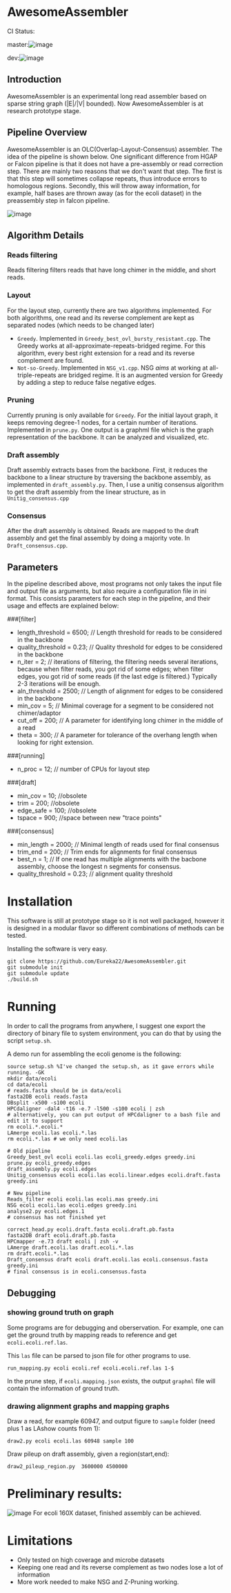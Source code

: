 # AwesomeAssembler

CI Status: 

master:![image](https://travis-ci.com/fxia22/HINGE.svg?token=i41xfGcHb72GYFyZnvtg&branch=master)

dev:![image](https://travis-ci.com/fxia22/HINGE.svg?token=i41xfGcHb72GYFyZnvtg&branch=dev)

## Introduction 

AwesomeAssembler is an experimental long read assembler based on sparse string graph (|E|/|V| bounded). Now AwesomeAssembler is at research prototype stage.

## Pipeline Overview

AwesomeAssembler is an OLC(Overlap-Layout-Consensus) assembler. The idea of the pipeline is shown below. One significant difference from HGAP or Falcon pipeline is that it does not have a pre-assembly or read correction step. There are mainly two reasons that we don't want that step. The first is that this step will sometimes collapse repeats, thus introduce errors to homologous regions. Secondly, this will throw away information, for example, half bases are thrown away (as for the ecoli dataset) in the preassembly step in falcon pipeline. 

![image](http://fxia.me/static/arc.png)

## Algorithm Details

### Reads filtering
Reads filtering filters reads that have long chimer in the middle, and short reads. 

### Layout 
For the layout step, currently there are two algorithms implemented. For both algorithms, one read and its reverse complement are kept as separated nodes (which needs to be changed later)

- `Greedy`. Implemented in `Greedy_best_ovl_bursty_resistant.cpp`. The Greedy works at all-approximate-repeats-bridged regime. For this algorithm, every best right extension for a read and its reverse complement are found. 
- `Not-so-Greedy`. Implemented in `NSG_v1.cpp`. NSG *aims* at working at all-triple-repeats are bridged regime. It is an augmented version for Greedy by adding a step to reduce false negative edges. 

### Pruning

Currently pruning is only available for `Greedy`. For the initial layout graph, it keeps removing degree-1 nodes, for a certain number of iterations. Implemented in `prune.py`. One output is a graphml file which is the graph representation of the backbone. It can be analyzed and visualized, etc. 

### Draft assembly

Draft assembly extracts bases from the backbone. First, it reduces the backbone to a linear structure by traversing the backbone assembly, as implemented in `draft_assembly.py`. Then, I use a unitig consensus algorithm to get the draft assembly from the linear structure, as in `Unitig_consensus.cpp`

### Consensus

After the draft assembly is obtained. Reads are mapped to the draft assembly and get the final assembly by doing a majority vote. In `Draft_consensus.cpp`.

## Parameters

In the pipeline described above, most programs not only takes the input file and output file as arguments, but also require a configuration file in ini format. This consists parameters for each step in the pipeline, and their usage and effects are explained below:


###[filter]
- length_threshold = 6500; // Length threshold for reads to be considered in the backbone
- quality_threshold = 0.23; // Quality threshold for edges to be considered in the backbone 
- n_iter = 2; // iterations of filtering, the filtering needs several iterations, because when filter reads, you got rid of some edges; when filter edges, you got rid of some reads (if the last edge is filtered.) Typically 2-3 iterations will be enough.
- aln_threshold = 2500; // Length of alignment for edges to be considered in the backbone
- min_cov = 5; // Minimal coverage for a segment to be considered not chimer/adaptor
- cut_off = 200; // A parameter for identifying long chimer in the middle of a read
- theta = 300; // A parameter for tolerance of the overhang length when looking for right extension.


###[running]
- n_proc = 12; // number of CPUs for layout step

###[draft]
- min_cov = 10; //obsolete
- trim = 200; //obsolete
- edge_safe = 100; //obsolete
- tspace = 900; //space between new "trace points"


###[consensus]
- min_length = 2000; // Minimal length of reads used for final consensus
- trim_end = 200; // Trim ends for alignments for final consensus
- best_n = 1; // If one read has multiple alignments with the bacbone assembly, choose the longest n segments for consensus.
- quality_threshold = 0.23; // alignment quality threshold

# Installation

This software is still at prototype stage so it is not well packaged, however it is designed in a modular flavor so different combinations of methods can be tested. 

Installing the software is very easy. 

```
git clone https://github.com/Eureka22/AwesomeAssembler.git
git submodule init
git submodule update
./build.sh
```

# Running

In order to call the programs from anywhere, I suggest one export the directory of binary file to system environment, you can do that by using the script `setup.sh`.

A demo run for assembling the ecoli genome is the following:

```
source setup.sh %I've changed the setup.sh, as it gave errors while running. -GK
mkdir data/ecoli
cd data/ecoli
# reads.fasta should be in data/ecoli
fasta2DB ecoli reads.fasta
DBsplit -x500 -s100 ecoli     
HPCdaligner -dal4 -t16 -e.7 -l500 -s100 ecoli | zsh
# alternatively, you can put output of HPCdaligner to a bash file and edit it to support 
rm ecoli.*.ecoli.*
LAmerge ecoli.las ecoli.*.las
rm ecoli.*.las # we only need ecoli.las

# Old pipeline
Greedy_best_ovl ecoli ecoli.las ecoli_greedy.edges greedy.ini
prune.py ecoli_greedy.edges
draft_assembly.py ecoli.edges
Unitig_consensus ecoli ecoli.las ecoli.linear.edges ecoli.draft.fasta greedy.ini

# New pipeline
Reads_filter ecoli ecoli.las ecoli.mas greedy.ini
NSG ecoli ecoli.las ecoli.edges greedy.ini
analyse2.py ecoli.edges.1
# consensus has not finished yet

correct_head.py ecoli.draft.fasta ecoli.draft.pb.fasta 
fasta2DB draft ecoli.draft.pb.fasta
HPCmapper -e.73 draft ecoli | zsh -v 
LAmerge draft.ecoli.las draft.ecoli.*.las
rm draft.ecoli.*.las
Draft_consensus draft ecoli draft.ecoli.las ecoli.consensus.fasta greedy.ini 
# final consensus is in ecoli.consensus.fasta
```

## Debugging

### showing ground truth on graph
Some programs are for debugging and oberservation. For example, one can get the ground truth by mapping reads to reference and get `ecoli.ecoli.ref.las`.

This `las` file can be parsed to json file for other programs to use. 

```
run_mapping.py ecoli ecoli.ref ecoli.ecoli.ref.las 1-$ 
```

In the prune step, if `ecoli.mapping.json` exists, the output `graphml` file will contain the information of ground truth. 

### drawing alignment graphs and mapping graphs
Draw a read, for example 60947, and output figure to `sample` folder (need plus 1 as LAshow counts from 1):

```
draw2.py ecoli ecoli.las 60948 sample 100
```

Draw pileup on draft assembly, given a region(start,end):

```
draw2_pileup_region.py  3600000 4500000 
```

# Preliminary results:
![image](http://fxia.me/assets/img/awe.png)
For ecoli 160X dataset, finished assembly can be achieved. 


# Limitations

- Only tested on high coverage and microbe datasets
- Keeping one read and its reverse complement as two nodes lose a lot of information
- More work needed to make NSG and Z-Pruning working. 
